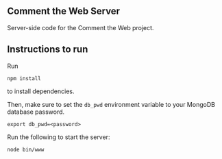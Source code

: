 ## Comment the Web Server
Server-side code for the Comment the Web project.

## Instructions to run
Run
```
npm install
```
to install dependencies.

Then, make sure to set the `db_pwd` environment variable to your MongoDB
database password.
```
export db_pwd=<password>
```

Run the following to start the server:
```
node bin/www
```
